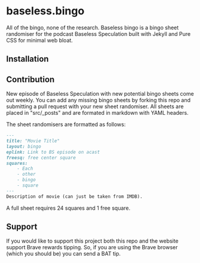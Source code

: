 # baseless.bingo
All of the bingo, none of the research. Baseless bingo is a bingo sheet randomiser for the podcast Baseless Speculation built with Jekyll and Pure CSS for minimal web bloat.

## Installation

## Contribution
New episode of Baseless Speculation with new potential bingo sheets come out weekly. You can add any missing bingo sheets by forking this repo and submitting a pull request with your new sheet randomiser. All sheets are placed in "src/_posts" and are formated in markdown with YAML headers.

The sheet randomisers are formatted as follows:
```Markdown
---
title: "Movie Title"
layout: bingo
eplink: Link to BS episode on acast
freesq: free center square
squares:
    - Each
    - other
    - bingo
    - square
---
Description of movie (can just be taken from IMDB).
```
A full sheet requires 24 squares and 1 free square.

## Support
If you would like to support this project both this repo and the website support Brave rewards tipping. So, if you are using the Brave browser (which you should be) you can send a BAT tip.